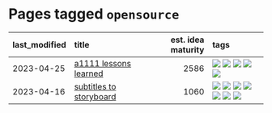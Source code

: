 # Pages tagged `opensource`

|last_modified|title|est. idea maturity|tags
|:---|:---|---:|:---|
|2023-04-25|[a1111 lessons learned](../a1111_lessons_learned.md)|2586|[![](https://img.shields.io/badge/tag-experimental-6a156e)](../tags/experimental.md) [![](https://img.shields.io/badge/tag-opensource-29349d)](../tags/opensource.md) [![](https://img.shields.io/badge/tag-stability-c4c41f)](../tags/stability.md) [![](https://img.shields.io/badge/tag-tooling-4aea2)](../tags/tooling.md) [![](https://img.shields.io/badge/tag-ux-d548d8)](../tags/ux.md)|
|2023-04-16|[subtitles to storyboard](../subtitles-to-storyboard.md)|1060|[![](https://img.shields.io/badge/tag-accessibility-53417a)](../tags/accessibility.md) [![](https://img.shields.io/badge/tag-animation-a9524c)](../tags/animation.md) [![](https://img.shields.io/badge/tag-completed-5d9a82)](../tags/completed.md) [![](https://img.shields.io/badge/tag-opensource-29349d)](../tags/opensource.md) [![](https://img.shields.io/badge/tag-prompting-997e5)](../tags/prompting.md) [![](https://img.shields.io/badge/tag-tooling-4aea2)](../tags/tooling.md) [![](https://img.shields.io/badge/tag-wip-eac1b9)](../tags/wip.md)|